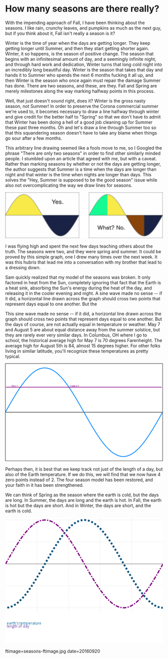 
# How many seasons are there really?

With the impending approach of Fall, I have been thinking about the seasons.  I like rain, crunchy leaves, and pumpkins as much as the next guy, but if you think about it, Fall isn't really a season is it?

Winter is the time of year when the days are getting longer.  They keep getting longer until Summer, and then they start getting shorter again. Winter, it so happens, is the season of positive change. The season that begins with an infinitesimal amount of day, and a seemingly infinite night, and through hard work and dedication, Winter turns that long cold night into an incredibly long beautiful day.  Winter is the season that takes that day and hands it to Summer who spends the next 6 months fucking it all up,  and then Winter is the season who once again must repair the damage Summer has done.  There are two seasons, and these, are they.  Fall and Spring are merely milestones along the way marking halfway points in this process.

Well, that just doesn't sound right, does it? Winter is the gross nasty season, not Summer! In order to preserve the Corona commercial summer we're used to, it becomes necessary to draw a line halfway through winter and give credit for the better half to "Spring" so that we don't have to admit that Winter has been doing a hell of a good job cleaning up for Summer these past three months. Oh and let's draw a line through Summer too so that this squandering season doesn't have to take any blame when things go sour after a few months.

This arbitrary line drawing seemed like a fools move to me, so I Googled the phrase "There are only two seasons" in order to find other similarly minded people.  I stumbled upon an article that agreed with me, but with a caveat.  Rather than marking seasons by whether or not the days are getting longer, the author suggests that Summer is a time when the days are longer than night and that winter is the time when nights are longer than days.  This solves the "Hey, Summer is supposed to be the good season" issue while also not overcomplicating the way we draw lines for seasons.

<p align="center"><img src="../images/seasons.png" width="600"></p>

I was flying high and spent the next few days teaching others about the truth.  The seasons were two, and they were spring and summer.  It could be proved by this simple graph, one I drew many times over the next week.  It was this hubris that lead me into a conversation with my brother that lead to a dressing down.

Sam quickly realized that my model of the seasons was broken.  It only factored in heat from the Sun, completely ignoring that fact that the Earth is a heat sink, absorbing the Sun's energy during the heat of the day, and releasing it in the cooler evening and night.  A sine wave made no sense -- if it did, a horizontal line drawn across the graph should cross two points that represent days equal to one another.  But the

This sine wave made no sense -- if it did, a horizontal line drawn across the graph should cross two points that represent days equal to one another.  But the days of course, are not actually equal in temperature or weather. May 7 and August 5 are about equal distance away from the summer solstice, but they are rarely ever very similar days.   In Columbus, OH where I go to school, the historical average high for May 7 is 70 degrees Farenheight. The average high for August 5th is 84, almost 15 degrees higher.  For other folks living in similar latitude, you'll recognize these temperatures as pretty typical.

<p align="center"><img src="../images/this-aint-right.gif"></p>

Perhaps then, it is best that we keep track not just of the length of a day, but also of the Earth temperature.  If we do this, we will find that we now have 4 zero points instead of 2.  The four season model has been restored, and your faith in it has been strengthened.

We can think of Spring as the season where the earth is cold, but the days are long.  In Summer, the days are long and the earth is hot.  In Fall, the earth is hot but the days are short.  And in Winter, the days are short, and the earth is cold.

<p align="center"><img src="../images/there-we-go.gif"></p>




ftimage=seasons-ftimage.jpg
date=20160920

